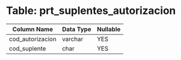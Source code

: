 # Table: prt_suplentes_autorizacion

| Column Name | Data Type | Nullable |
|-------------|-----------|----------|
| cod_autorizacion | varchar | YES |
| cod_suplente | char | YES |
